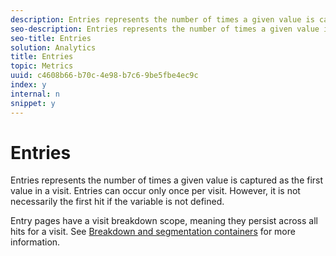 ```yaml
---
description: Entries represents the number of times a given value is captured as the first value in a visit. Entries can occur only once per visit. However, it is not necessarily the first hit if the variable is not defined.
seo-description: Entries represents the number of times a given value is captured as the first value in a visit. Entries can occur only once per visit. However, it is not necessarily the first hit if the variable is not defined.
seo-title: Entries
solution: Analytics
title: Entries
topic: Metrics
uuid: c4608b66-b70c-4e98-b7c6-9be5fbe4ec9c
index: y
internal: n
snippet: y
---
```


# Entries

Entries represents the number of times a given value is captured as the first value in a visit. Entries can occur only once per visit. However, it is not necessarily the first hit if the variable is not defined.

Entry pages have a visit breakdown scope, meaning they persist across all hits for a visit. See [Breakdown and segmentation containers](https://marketing.adobe.com/resources/help/en_US/sc/user/?f=c_Breakdown_and_segmentation_containers) for more information. 
